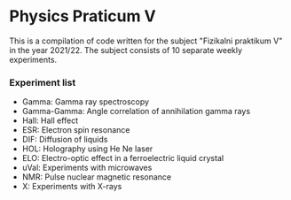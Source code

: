 # Physics Praticum V 
This is a compilation of code written for the subject "Fizikalni praktikum V" in the year 2021/22. The subject
consists of 10 separate weekly experiments.
### Experiment list
* Gamma: Gamma ray spectroscopy
* Gamma-Gamma: Angle correlation of annihilation gamma rays
* Hall: Hall effect
* ESR: Electron spin resonance
* DIF: Diffusion of liquids
* HOL: Holography using He Ne laser
* ELO: Electro-optic effect in a ferroelectric liquid crystal
* uVal: Experiments with microwaves
* NMR: Pulse nuclear magnetic resonance
* X: Experiments with X-rays
